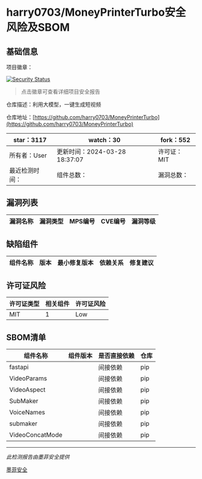 # harry0703/MoneyPrinterTurbo安全风险及SBOM

## 基础信息

项目徽章：

[![Security Status](https://www.murphysec.com/platform3/v31/badge/1773419240728092672.svg)](https://www.murphysec.com/console/report/1771255376811847680/1773419240728092672)

> 点击徽章可查看详细项目安全报告

仓库描述：利用大模型，一键生成短视频

仓库地址：[https://github.com/harry0703/MoneyPrinterTurbo](https://github.com/harry0703/MoneyPrinterTurbo)

| star：3117 | watch：30 | fork：552 |
| ----------- | -------------- | ------------ |
| 所有者：User | 更新时间：2024-03-28 18:37:07 | 许可证：MIT |
| 最近检测时间： | 组件总数： | 漏洞总数： |




## 漏洞列表

| 漏洞名称 | 漏洞类型 | MPS编号 | CVE编号 | 漏洞等级 |
| ------- | ------ | ------- | ------ | ----- |





## 缺陷组件

| 组件名称 | 版本 | 最小修复版本 | 依赖关系 | 修复建议 |
| -------- | ---- | ------------ | -------- | -------- |





## 许可证风险

| 许可证类型 | 相关组件 | 许可证风险 |
| ---------- | -------- | ---------- |
|MIT|1|Low|




## SBOM清单

| 组件名称 | 组件版本 | 是否直接依赖 | 仓库 |
| -------- | -------- | ------------ | ---- |
|fastapi||间接依赖|pip|
|VideoParams||间接依赖|pip|
|VideoAspect||间接依赖|pip|
|SubMaker||间接依赖|pip|
|VoiceNames||间接依赖|pip|
|submaker||间接依赖|pip|
|VideoConcatMode||间接依赖|pip|


------

*此检测报告由墨菲安全提供*

[墨菲安全](www.murphysec.com)